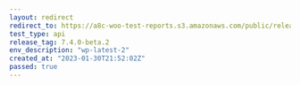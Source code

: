 ```yaml
---
layout: redirect
redirect_to: https://a8c-woo-test-reports.s3.amazonaws.com/public/release/7.4.0-beta.2/wp-latest-2/api/index.html
test_type: api
release_tag: 7.4.0-beta.2
env_description: "wp-latest-2"
created_at: "2023-01-30T21:52:02Z"
passed: true
---
```

